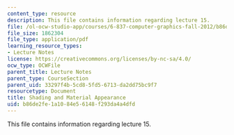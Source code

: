 ```yaml
---
content_type: resource
description: This file contains information regarding lecture 15.
file: /ol-ocw-studio-app/courses/6-837-computer-graphics-fall-2012/b86de2fe1a1084e56148f293da4a4dfd_MIT6_837F12_Lec15.pdf
file_size: 1862304
file_type: application/pdf
learning_resource_types:
- Lecture Notes
license: https://creativecommons.org/licenses/by-nc-sa/4.0/
ocw_type: OCWFile
parent_title: Lecture Notes
parent_type: CourseSection
parent_uid: 33297f4b-5cd8-5fd5-6713-da2dd75bc9f7
resourcetype: Document
title: Shading and Material Appearance
uid: b86de2fe-1a10-84e5-6148-f293da4a4dfd
---
```

This file contains information regarding lecture 15.